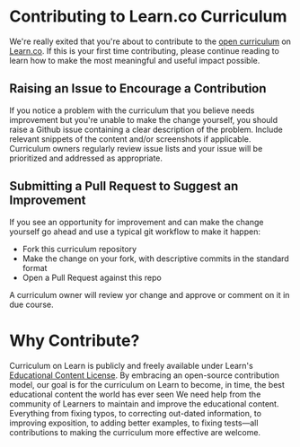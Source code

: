 # Contributing to Learn.co Curriculum

We're really exited that you're about to contribute to the [open curriculum](https://learn.co/content-license) on [Learn.co](https://learn.co). If this is your first time contributing, please continue reading to learn how to make the most meaningful and useful impact possible.

## Raising an Issue to Encourage a Contribution

If you notice a problem with the curriculum that you believe needs improvement
but you're unable to make the change yourself, you should raise a Github issue
containing a clear description of the problem. Include relevant snippets of
the content and/or screenshots if applicable. Curriculum owners regularly review
issue lists and your issue will be prioritized and addressed as appropriate.

## Submitting a Pull Request to Suggest an Improvement

If you see an opportunity for improvement and can make the change yourself go
ahead and use a typical git workflow to make it happen:

* Fork this curriculum repository
* Make the change on your fork, with descriptive commits in the standard format
* Open a Pull Request against this repo

A curriculum owner will review yor change and approve or comment on it in due
course.

# Why Contribute?

Curriculum on Learn is publicly and freely available under Learn's
[Educational Content License](https://learn.co/content-license). By
embracing an open-source contribution model, our goal is for the curriculum
on Learn to become, in time, the best educational content the world has
ever seen
We need help from the community of Learners to maintain and improve the
educational content. Everything from fixing typos, to correcting
out-dated information, to improving exposition, to adding better examples,
to fixing tests—all contributions to making the curriculum more effective are
welcome.
